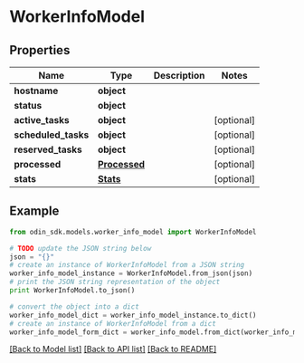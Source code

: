 # WorkerInfoModel


## Properties

Name | Type | Description | Notes
------------ | ------------- | ------------- | -------------
**hostname** | **object** |  | 
**status** | **object** |  | 
**active_tasks** | **object** |  | [optional] 
**scheduled_tasks** | **object** |  | [optional] 
**reserved_tasks** | **object** |  | [optional] 
**processed** | [**Processed**](Processed.md) |  | [optional] 
**stats** | [**Stats**](Stats.md) |  | [optional] 

## Example

```python
from odin_sdk.models.worker_info_model import WorkerInfoModel

# TODO update the JSON string below
json = "{}"
# create an instance of WorkerInfoModel from a JSON string
worker_info_model_instance = WorkerInfoModel.from_json(json)
# print the JSON string representation of the object
print WorkerInfoModel.to_json()

# convert the object into a dict
worker_info_model_dict = worker_info_model_instance.to_dict()
# create an instance of WorkerInfoModel from a dict
worker_info_model_form_dict = worker_info_model.from_dict(worker_info_model_dict)
```
[[Back to Model list]](../README.md#documentation-for-models) [[Back to API list]](../README.md#documentation-for-api-endpoints) [[Back to README]](../README.md)


